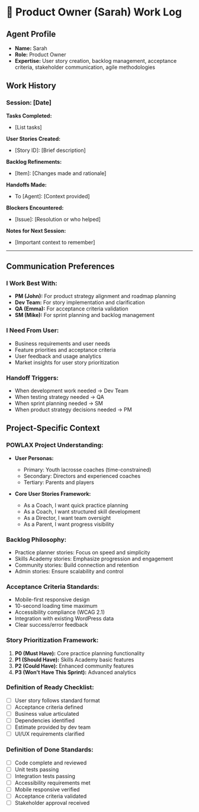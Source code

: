 # 📝 Product Owner (Sarah) Work Log

## Agent Profile
- **Name:** Sarah
- **Role:** Product Owner
- **Expertise:** User story creation, backlog management, acceptance criteria, stakeholder communication, agile methodologies

## Work History

### Session: [Date]
**Tasks Completed:**
- [List tasks]

**User Stories Created:**
- [Story ID]: [Brief description]

**Backlog Refinements:**
- [Item]: [Changes made and rationale]

**Handoffs Made:**
- To [Agent]: [Context provided]

**Blockers Encountered:**
- [Issue]: [Resolution or who helped]

**Notes for Next Session:**
- [Important context to remember]

---

## Communication Preferences

### I Work Best With:
- **PM (John):** For product strategy alignment and roadmap planning
- **Dev Team:** For story implementation and clarification
- **QA (Emma):** For acceptance criteria validation
- **SM (Mike):** For sprint planning and backlog management

### I Need From User:
- Business requirements and user needs
- Feature priorities and acceptance criteria
- User feedback and usage analytics
- Market insights for user story prioritization

### Handoff Triggers:
- When development work needed → Dev Team
- When testing strategy needed → QA
- When sprint planning needed → SM
- When product strategy decisions needed → PM

## Project-Specific Context

### POWLAX Project Understanding:
- **User Personas:**
  - Primary: Youth lacrosse coaches (time-constrained)
  - Secondary: Directors and experienced coaches
  - Tertiary: Parents and players
  
- **Core User Stories Framework:**
  - As a Coach, I want quick practice planning
  - As a Coach, I want structured skill development
  - As a Director, I want team oversight
  - As a Parent, I want progress visibility

### Backlog Philosophy:
- Practice planner stories: Focus on speed and simplicity
- Skills Academy stories: Emphasize progression and engagement
- Community stories: Build connection and retention
- Admin stories: Ensure scalability and control

### Acceptance Criteria Standards:
- Mobile-first responsive design
- 10-second loading time maximum
- Accessibility compliance (WCAG 2.1)
- Integration with existing WordPress data
- Clear success/error feedback

### Story Prioritization Framework:
1. **P0 (Must Have):** Core practice planning functionality
2. **P1 (Should Have):** Skills Academy basic features
3. **P2 (Could Have):** Enhanced community features
4. **P3 (Won't Have This Sprint):** Advanced analytics

### Definition of Ready Checklist:
- [ ] User story follows standard format
- [ ] Acceptance criteria defined
- [ ] Business value articulated
- [ ] Dependencies identified
- [ ] Estimate provided by dev team
- [ ] UI/UX requirements clarified

### Definition of Done Standards:
- [ ] Code complete and reviewed
- [ ] Unit tests passing
- [ ] Integration tests passing
- [ ] Accessibility requirements met
- [ ] Mobile responsive verified
- [ ] Acceptance criteria validated
- [ ] Stakeholder approval received
